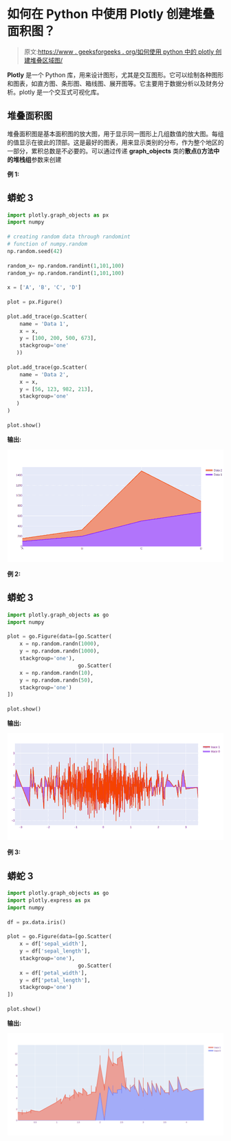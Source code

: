 # 如何在 Python 中使用 Plotly 创建堆叠面积图？

> 原文:[https://www . geeksforgeeks . org/如何使用 python 中的 plotly 创建堆叠区域图/](https://www.geeksforgeeks.org/how-to-create-stacked-area-plot-using-plotly-in-python/)

**Plotly** 是一个 Python 库，用来设计图形，尤其是交互图形。它可以绘制各种图形和图表，如直方图、条形图、箱线图、展开图等。它主要用于数据分析以及财务分析。plotly 是一个交互式可视化库。

## 堆叠面积图

堆叠面积图是基本面积图的放大图，用于显示同一图形上几组数值的放大图。每组的值显示在彼此的顶部。这是最好的图表，用来显示类别的分布，作为整个地区的一部分，累积总数是不必要的。可以通过传递 **graph_objects** 类的**散点()**方法中的**堆栈组**参数来创建

**例 1:**

## 蟒蛇 3

```py
import plotly.graph_objects as px
import numpy

# creating random data through randomint 
# function of numpy.random 
np.random.seed(42)

random_x= np.random.randint(1,101,100) 
random_y= np.random.randint(1,101,100)

x = ['A', 'B', 'C', 'D']

plot = px.Figure()

plot.add_trace(go.Scatter(
    name = 'Data 1',
    x = x,
    y = [100, 200, 500, 673],
    stackgroup='one'
   ))

plot.add_trace(go.Scatter(
    name = 'Data 2',
    x = x,
    y = [56, 123, 982, 213],
    stackgroup='one'
   )
)

plot.show()
```

**输出:**

![](img/483bd54d8f5e356b500955f35f8a2e12.png)

**例 2:**

## 蟒蛇 3

```py
import plotly.graph_objects as go
import numpy

plot = go.Figure(data=[go.Scatter(
    x = np.random.randn(1000),
    y = np.random.randn(1000),
    stackgroup='one'),
                       go.Scatter(
    x = np.random.randn(10),
    y = np.random.randn(50),
    stackgroup='one')
])

plot.show()
```

**输出:**

![](img/c7ae1d704da60bce8db3a6a5bc2fe569.png)

**例 3:**

## 蟒蛇 3

```py
import plotly.graph_objects as go
import plotly.express as px
import numpy

df = px.data.iris()

plot = go.Figure(data=[go.Scatter(
    x = df['sepal_width'],
    y = df['sepal_length'],
    stackgroup='one'),
                       go.Scatter(
    x = df['petal_width'],
    y = df['petal_length'],
    stackgroup='one')
])

plot.show()
```

**输出:**

![](img/960788c47f000a46c227bb5f13347e42.png)